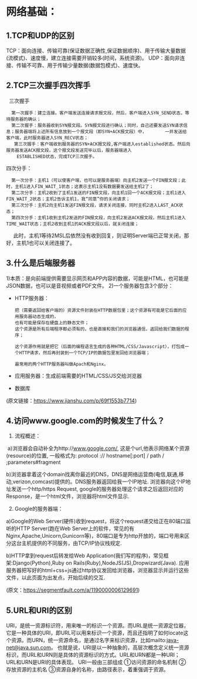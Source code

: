 # 网络基础：
## 1.TCP和UDP的区别
TCP：面向连接、传输可靠(保证数据正确性,保证数据顺序)、用于传输大量数据(流模式)、速度慢，建立连接需要开销较多(时间，系统资源)。
UDP：面向非连接、传输不可靠、用于传输少量数据(数据包模式)、速度快。
## 2.TCP三次握手四次挥手
  
  三次握手
 
      第一次握手：建立连接。客户端发送连接请求报文段，然后，客户端进入SYN_SEND状态，等待服务器的确认；
      第二次握手：服务器收到SYN报文段。SYN报文段进行确认；同时，自己还要发送SYN请求信息；服务器端将上述所有信息放到一个报文段（即SYN+ACK报文段）中，       一并发送给客户端，此时服务器进入SYN_RECV状态；
       第三次握手：客户端收到服务器的SYN+ACK报文段,客户端进入established状态。然后向服务器发送ACK报文段，这个报文段发送完毕以后，服务器端进入    
        ESTABLISHED状态，完成TCP三次握手。

  四次分手：

      第一次分手：主机1（可以使客户端，也可以是服务器端）向主机2发送一个FIN报文段；此时，主机1进入FIN_WAIT_1状态；这表示主机1没有数据要发送给主机2了；
      第二次分手：主机2收到了主机1发送的FIN报文段，向主机1回一个ACK报文段；主机1进入FIN_WAIT_2状态；主机2告诉主机1，我“同意”你的关闭请求；
      第三次分手：主机2向主机1发送FIN报文段，请求关闭连接，同时主机2进入LAST_ACK状态；
      第四次分手：主机1收到主机2发送的FIN报文段，向主机2发送ACK报文段，然后主机1进入TIME_WAIT状态；主机2收到主机1的ACK报文段以后，就关闭连接；
      此时，主机1等待2MSL后依然没有收到回复，则证明Server端已正常关闭，那好，主机1也可以关闭连接了。

## 3.什么是后端服务器
1)本质：是向前端提供需要显示网页和APP内容的数据，可能是HTML，也可能是JSON数据，也可以是音视频或者PDF文件。
2)一个服务器包含3个部分：

* HTTP服务器：

      把（需要返回给客户端的）资源文件封装在HTTP数据包里；这个资源有可能是它后面的应用服务器动态生成的，
      也有可能是保存在硬盘上的静态文件；
      这个资源是所有后端程序都必须有的，也是直接和我们的浏览器通信，返回给我们数据的程序；

      这个资源作用就是把它（后面的编程语言生成的各种HTML/CSS/Javascript），打包成一个HTTP请求，然后再封装到一个TCP/IP的数据包里发回给浏览器端；

      最常用的两个HTTP服务器叫做Apach和Nginx。

* 应用服务器：生成前端需要的HTML/CSS/JS交给浏览器
* 数据库

(原文链接：https://www.jianshu.com/p/69f1553b7714)

## 4.访问www.google.com的时候发生了什么？

1) 流程概述：
  
  a)浏览器会自动补全为http://www.google.com/, 这是个url,他表示网络某个资源(resource)的位置, 
  一般格式为: protocol :// hostname[:port] / path / ;parameters#fragment

  b)浏览器拿着这个domain找离你最近的DNS，DNS是网络运营商(电信,联通,移动,verizon,comcast)提供的。DNS服务器返回给我一个IP地址.
  浏览器向这个IP地址发送一个http/https Request, google的服务器处理这个请求之后返回对应的Response，是一个html文件，浏览器将html文件显示.

2) Google的服务器端：

a)Google的Web Server(硬件)收到request，将这个request递交给正在80端口监听的HTTP Server(跑在Web Server上的软件，常见的有Nginx,Apache,Unicorn,Gunicorn等)，80端口是专为http开放的，端口号用来区分这台主机提供的不同服务，由TCP/IP协议栈规定.

 b)HTTP拿到request后转发给Web Application(我们写的程序)，常见框架:Django(Python),Ruby on Rails(Ruby),NodeJS(JS),Dropwizard(Java).
应用服务器把写好的html+css+js通过http协议发回给浏览器，浏览器显示并运行这些文件，以此页面为出发点，开始后续的交互.

(原文：https://segmentfault.com/a/1190000006129691)

## 5.URL和URI的区别
URI，是统一资源标识符，用来唯一的标识一个资源。而URL是统一资源定位器，它是一种具体的URI，即URL可以用来标识一个资源，而且还指明了如何locate这个资源。而URN，统一资源命名，是通过名字来标识资源，比如mailto:java-net@java.sun.com。
也就是说，URI是以一种抽象的，高层次概念定义统一资源标识，而URL和URN则是具体的资源标识的方式。URL和URN都是一种URI；
URL和URN是URI的具体表现。
URI一般由三部组成
①访问资源的命名机制
②存放资源的主机名
③资源自身的名称，由路径表示，着重强调于资源。




